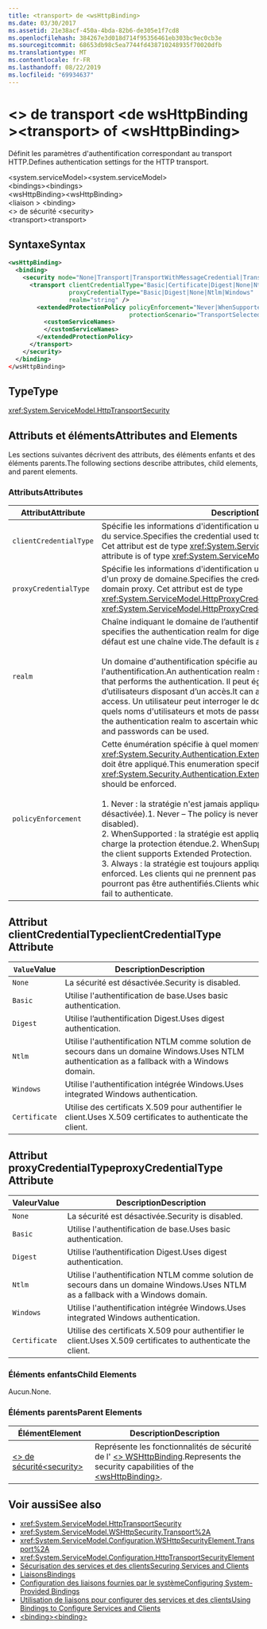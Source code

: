 ```yaml
---
title: <transport> de <wsHttpBinding>
ms.date: 03/30/2017
ms.assetid: 21e38acf-450a-4bda-82b6-de305e1f7cd8
ms.openlocfilehash: 384267e3d018d714f95356461eb303bc9ec0cb3e
ms.sourcegitcommit: 68653db98c5ea7744fd438710248935f70020dfb
ms.translationtype: MT
ms.contentlocale: fr-FR
ms.lasthandoff: 08/22/2019
ms.locfileid: "69934637"
---
```

# <a name="transport-of-wshttpbinding"></a><span data-ttu-id="15146-102">\<> de transport \<de wsHttpBinding ></span><span class="sxs-lookup"><span data-stu-id="15146-102">\<transport> of \<wsHttpBinding></span></span>

<span data-ttu-id="15146-103">Définit les paramètres d'authentification correspondant au transport HTTP.</span><span class="sxs-lookup"><span data-stu-id="15146-103">Defines authentication settings for the HTTP transport.</span></span>

<span data-ttu-id="15146-104">\<system.serviceModel></span><span class="sxs-lookup"><span data-stu-id="15146-104">\<system.serviceModel></span></span>\
<span data-ttu-id="15146-105">\<bindings></span><span class="sxs-lookup"><span data-stu-id="15146-105">\<bindings></span></span>\
<span data-ttu-id="15146-106">\<wsHttpBinding></span><span class="sxs-lookup"><span data-stu-id="15146-106">\<wsHttpBinding></span></span>\
<span data-ttu-id="15146-107">\<liaison > </span><span class="sxs-lookup"><span data-stu-id="15146-107">\<binding></span></span>\
<span data-ttu-id="15146-108">\<> de sécurité </span><span class="sxs-lookup"><span data-stu-id="15146-108">\<security></span></span>\
<span data-ttu-id="15146-109">\<transport></span><span class="sxs-lookup"><span data-stu-id="15146-109">\<transport></span></span>

## <a name="syntax"></a><span data-ttu-id="15146-110">Syntaxe</span><span class="sxs-lookup"><span data-stu-id="15146-110">Syntax</span></span>

```xml
<wsHttpBinding>
  <binding>
    <security mode="None|Transport|TransportWithMessageCredential|TransportCredentialOnly">
      <transport clientCredentialType="Basic|Certificate|Digest|None|Ntlm|Windows"
                 proxyCredentialType="Basic|Digest|None|Ntlm|Windows"
                 realm="string" />
        <extendedProtectionPolicy policyEnforcement="Never|WhenSupported|Always"
                                  protectionScenario="TransportSelected|TrustedProxy">
          <customServiceNames>
          </customServiceNames>
        </extendedProtectionPolicy>
      </transport>
    </security>
  </binding>
</wsHttpBinding>
```

## <a name="type"></a><span data-ttu-id="15146-111">Type</span><span class="sxs-lookup"><span data-stu-id="15146-111">Type</span></span>

<xref:System.ServiceModel.HttpTransportSecurity>

## <a name="attributes-and-elements"></a><span data-ttu-id="15146-112">Attributs et éléments</span><span class="sxs-lookup"><span data-stu-id="15146-112">Attributes and Elements</span></span>

<span data-ttu-id="15146-113">Les sections suivantes décrivent des attributs, des éléments enfants et des éléments parents.</span><span class="sxs-lookup"><span data-stu-id="15146-113">The following sections describe attributes, child elements, and parent elements.</span></span>

### <a name="attributes"></a><span data-ttu-id="15146-114">Attributs</span><span class="sxs-lookup"><span data-stu-id="15146-114">Attributes</span></span>

|<span data-ttu-id="15146-115">Attribut</span><span class="sxs-lookup"><span data-stu-id="15146-115">Attribute</span></span>|<span data-ttu-id="15146-116">Description</span><span class="sxs-lookup"><span data-stu-id="15146-116">Description</span></span>|
|---------------|-----------------|
|`clientCredentialType`|<span data-ttu-id="15146-117">Spécifie les informations d'identification utilisées pour authentifier le client auprès du service.</span><span class="sxs-lookup"><span data-stu-id="15146-117">Specifies the credential used to authenticate the client to the service.</span></span> <span data-ttu-id="15146-118">Cet attribut est de type <xref:System.ServiceModel.HttpClientCredentialType>.</span><span class="sxs-lookup"><span data-stu-id="15146-118">This attribute is of type <xref:System.ServiceModel.HttpClientCredentialType>.</span></span>|
|`proxyCredentialType`|<span data-ttu-id="15146-119">Spécifie les informations d'identification utilisées pour authentifier le client auprès d'un proxy de domaine.</span><span class="sxs-lookup"><span data-stu-id="15146-119">Specifies the credential used to authenticate the client to a domain proxy.</span></span> <span data-ttu-id="15146-120">Cet attribut est de type <xref:System.ServiceModel.HttpProxyCredentialType>.</span><span class="sxs-lookup"><span data-stu-id="15146-120">This attribute is of type <xref:System.ServiceModel.HttpProxyCredentialType>.</span></span>|
|`realm`|<span data-ttu-id="15146-121">Chaîne indiquant le domaine de l’authentification de base ou Digest.</span><span class="sxs-lookup"><span data-stu-id="15146-121">A string that specifies the authentication realm for digest or basic authentication.</span></span> <span data-ttu-id="15146-122">La valeur par défaut est une chaîne vide.</span><span class="sxs-lookup"><span data-stu-id="15146-122">The default is an empty string.</span></span><br /><br /> <span data-ttu-id="15146-123">Un domaine d'authentification spécifie au moins le nom de l'hôte qui exécute l'authentification.</span><span class="sxs-lookup"><span data-stu-id="15146-123">An authentication realm specifies at least the name of the host that performs the authentication.</span></span> <span data-ttu-id="15146-124">Il peut également spécifier une collection d’utilisateurs disposant d’un accès.</span><span class="sxs-lookup"><span data-stu-id="15146-124">It can also specify a collection of users that has access.</span></span> <span data-ttu-id="15146-125">Un utilisateur peut interroger le domaine d'authentification pour vérifier quels noms d'utilisateurs et mots de passe peuvent être utilisés.</span><span class="sxs-lookup"><span data-stu-id="15146-125">A user can query the authentication realm to ascertain which one of the several possible usernames and passwords can be used.</span></span>|
|`policyEnforcement`|<span data-ttu-id="15146-126">Cette énumération spécifie à quel moment <xref:System.Security.Authentication.ExtendedProtection.ExtendedProtectionPolicy> doit être appliqué.</span><span class="sxs-lookup"><span data-stu-id="15146-126">This enumeration specifies when the <xref:System.Security.Authentication.ExtendedProtection.ExtendedProtectionPolicy> should be enforced.</span></span><br /><br /> <span data-ttu-id="15146-127">1.  Never : la stratégie n'est jamais appliquée (la protection étendue est désactivée).</span><span class="sxs-lookup"><span data-stu-id="15146-127">1.  Never – The policy is never enforced (Extended Protection is disabled).</span></span><br /><span data-ttu-id="15146-128">2.  WhenSupported : la stratégie est appliquée uniquement si le client prend en charge la protection étendue.</span><span class="sxs-lookup"><span data-stu-id="15146-128">2.  WhenSupported – The policy is enforced only if the client supports Extended Protection.</span></span><br /><span data-ttu-id="15146-129">3.  Always : la stratégie est toujours appliquée.</span><span class="sxs-lookup"><span data-stu-id="15146-129">3.  Always – The policy is always enforced.</span></span> <span data-ttu-id="15146-130">Les clients qui ne prennent pas en charge la protection étendue ne pourront pas être authentifiés.</span><span class="sxs-lookup"><span data-stu-id="15146-130">Clients which don’t support Extended Protection will fail to authenticate.</span></span>|

## <a name="clientcredentialtype-attribute"></a><span data-ttu-id="15146-131">Attribut clientCredentialType</span><span class="sxs-lookup"><span data-stu-id="15146-131">clientCredentialType Attribute</span></span>

|<span data-ttu-id="15146-132">`Value`</span><span class="sxs-lookup"><span data-stu-id="15146-132">Value</span></span>|<span data-ttu-id="15146-133">Description</span><span class="sxs-lookup"><span data-stu-id="15146-133">Description</span></span>|
|-----------|-----------------|
|`None`|<span data-ttu-id="15146-134">La sécurité est désactivée.</span><span class="sxs-lookup"><span data-stu-id="15146-134">Security is disabled.</span></span>|
|`Basic`|<span data-ttu-id="15146-135">Utilise l'authentification de base.</span><span class="sxs-lookup"><span data-stu-id="15146-135">Uses basic authentication.</span></span>|
|`Digest`|<span data-ttu-id="15146-136">Utilise l’authentification Digest.</span><span class="sxs-lookup"><span data-stu-id="15146-136">Uses digest authentication.</span></span>|
|`Ntlm`|<span data-ttu-id="15146-137">Utilise l'authentification NTLM comme solution de secours dans un domaine Windows.</span><span class="sxs-lookup"><span data-stu-id="15146-137">Uses NTLM authentication as a fallback with a Windows domain.</span></span>|
|`Windows`|<span data-ttu-id="15146-138">Utilise l'authentification intégrée Windows.</span><span class="sxs-lookup"><span data-stu-id="15146-138">Uses integrated Windows authentication.</span></span>|
|`Certificate`|<span data-ttu-id="15146-139">Utilise des certificats X.509 pour authentifier le client.</span><span class="sxs-lookup"><span data-stu-id="15146-139">Uses X.509 certificates to authenticate the client.</span></span>|

## <a name="proxycredentialtype-attribute"></a><span data-ttu-id="15146-140">Attribut proxyCredentialType</span><span class="sxs-lookup"><span data-stu-id="15146-140">proxyCredentialType Attribute</span></span>

|<span data-ttu-id="15146-141">Valeur</span><span class="sxs-lookup"><span data-stu-id="15146-141">Value</span></span>|<span data-ttu-id="15146-142">Description</span><span class="sxs-lookup"><span data-stu-id="15146-142">Description</span></span>|
|-----------|-----------------|
|`None`|<span data-ttu-id="15146-143">La sécurité est désactivée.</span><span class="sxs-lookup"><span data-stu-id="15146-143">Security is disabled.</span></span>|
|`Basic`|<span data-ttu-id="15146-144">Utilise l'authentification de base.</span><span class="sxs-lookup"><span data-stu-id="15146-144">Uses basic authentication.</span></span>|
|`Digest`|<span data-ttu-id="15146-145">Utilise l’authentification Digest.</span><span class="sxs-lookup"><span data-stu-id="15146-145">Uses digest authentication.</span></span>|
|`Ntlm`|<span data-ttu-id="15146-146">Utilise l'authentification NTLM comme solution de secours dans un domaine Windows.</span><span class="sxs-lookup"><span data-stu-id="15146-146">Uses NTLM as a fallback with a Windows domain.</span></span>|
|`Windows`|<span data-ttu-id="15146-147">Utilise l'authentification intégrée Windows.</span><span class="sxs-lookup"><span data-stu-id="15146-147">Uses integrated Windows authentication.</span></span>|
|`Certificate`|<span data-ttu-id="15146-148">Utilise des certificats X.509 pour authentifier le client.</span><span class="sxs-lookup"><span data-stu-id="15146-148">Uses X.509 certificates to authenticate the client.</span></span>|

### <a name="child-elements"></a><span data-ttu-id="15146-149">Éléments enfants</span><span class="sxs-lookup"><span data-stu-id="15146-149">Child Elements</span></span>

<span data-ttu-id="15146-150">Aucun.</span><span class="sxs-lookup"><span data-stu-id="15146-150">None.</span></span>

### <a name="parent-elements"></a><span data-ttu-id="15146-151">Éléments parents</span><span class="sxs-lookup"><span data-stu-id="15146-151">Parent Elements</span></span>

|<span data-ttu-id="15146-152">Élément</span><span class="sxs-lookup"><span data-stu-id="15146-152">Element</span></span>|<span data-ttu-id="15146-153">Description</span><span class="sxs-lookup"><span data-stu-id="15146-153">Description</span></span>|
|-------------|-----------------|
|[<span data-ttu-id="15146-154">\<> de sécurité</span><span class="sxs-lookup"><span data-stu-id="15146-154">\<security></span></span>](security-of-wshttpbinding.md)|<span data-ttu-id="15146-155">Représente les fonctionnalités de sécurité de l' [ \<> WSHttpBinding](wshttpbinding.md).</span><span class="sxs-lookup"><span data-stu-id="15146-155">Represents the security capabilities of the [\<wsHttpBinding>](wshttpbinding.md).</span></span>|

## <a name="see-also"></a><span data-ttu-id="15146-156">Voir aussi</span><span class="sxs-lookup"><span data-stu-id="15146-156">See also</span></span>

- <xref:System.ServiceModel.HttpTransportSecurity>
- <xref:System.ServiceModel.WSHttpSecurity.Transport%2A>
- <xref:System.ServiceModel.Configuration.WSHttpSecurityElement.Transport%2A>
- <xref:System.ServiceModel.Configuration.HttpTransportSecurityElement>
- [<span data-ttu-id="15146-157">Sécurisation des services et des clients</span><span class="sxs-lookup"><span data-stu-id="15146-157">Securing Services and Clients</span></span>](../../../wcf/feature-details/securing-services-and-clients.md)
- [<span data-ttu-id="15146-158">Liaisons</span><span class="sxs-lookup"><span data-stu-id="15146-158">Bindings</span></span>](../../../wcf/bindings.md)
- [<span data-ttu-id="15146-159">Configuration des liaisons fournies par le système</span><span class="sxs-lookup"><span data-stu-id="15146-159">Configuring System-Provided Bindings</span></span>](../../../wcf/feature-details/configuring-system-provided-bindings.md)
- [<span data-ttu-id="15146-160">Utilisation de liaisons pour configurer des services et des clients</span><span class="sxs-lookup"><span data-stu-id="15146-160">Using Bindings to Configure Services and Clients</span></span>](../../../wcf/using-bindings-to-configure-services-and-clients.md)
- [<span data-ttu-id="15146-161">\<binding></span><span class="sxs-lookup"><span data-stu-id="15146-161">\<binding></span></span>](../../../misc/binding.md)
